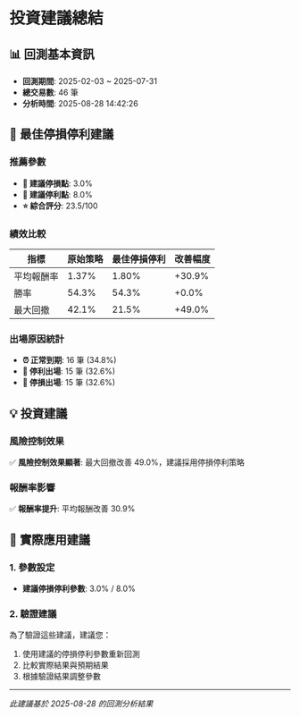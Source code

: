 # 投資建議總結

## 📊 回測基本資訊
- **回測期間**: 2025-02-03 ~ 2025-07-31
- **總交易數**: 46 筆
- **分析時間**: 2025-08-28 14:42:26

## 🎯 最佳停損停利建議

### 推薦參數
- **🔻 建議停損點**: 3.0%
- **🔺 建議停利點**: 8.0%
- **⭐ 綜合評分**: 23.5/100

### 績效比較
| 指標 | 原始策略 | 最佳停損停利 | 改善幅度 |
|------|----------|-------------|----------|
| 平均報酬率 | 1.37% | 1.80% | +30.9% |
| 勝率 | 54.3% | 54.3% | +0.0% |
| 最大回撤 | 42.1% | 21.5% | +49.0% |

### 出場原因統計
- **⏰ 正常到期**: 16 筆 (34.8%)
- **🔺 停利出場**: 15 筆 (32.6%)
- **🔻 停損出場**: 15 筆 (32.6%)

## 💡 投資建議

### 風險控制效果
✅ **風險控制效果顯著**: 最大回撤改善 49.0%，建議採用停損停利策略

### 報酬率影響
✅ **報酬率提升**: 平均報酬改善 30.9%

## 🚀 實際應用建議

### 1. 參數設定
- **建議停損停利參數**: 3.0% / 8.0%

### 2. 驗證建議
為了驗證這些建議，建議您：
1. 使用建議的停損停利參數重新回測
2. 比較實際結果與預期結果
3. 根據驗證結果調整參數

---
*此建議基於 2025-08-28 的回測分析結果*

